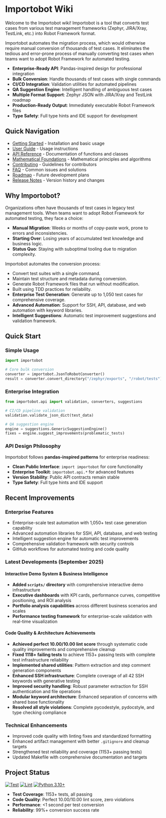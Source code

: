 # Importobot Wiki

Welcome to the Importobot wiki! Importobot is a tool that converts test cases from various test management frameworks (Zephyr, JIRA/Xray, TestLink, etc.) into Robot Framework format.

Importobot automates the migration process, which would otherwise require manual conversion of thousands of test cases. It eliminates the tedious and error-prone process of manually converting test cases when teams want to adopt Robot Framework for automated testing.

- **Enterprise-Ready API**: Pandas-inspired design for professional integration
- **Bulk Conversion**: Handle thousands of test cases with single commands
- **CI/CD Integration**: Validation utilities for automated pipelines
- **QA Suggestion Engine**: Intelligent handling of ambiguous test cases
- **Multiple Format Support**: Zephyr JSON with JIRA/Xray and TestLink roadmap
- **Production-Ready Output**: Immediately executable Robot Framework files
- **Type Safety**: Full type hints and IDE support for development

## Quick Navigation

- [Getting Started](Getting-Started) - Installation and basic usage
- [User Guide](User-Guide) - Usage instructions
- [API Reference](API-Reference) - Documentation of functions and classes
- [Mathematical Foundations](Mathematical-Foundations) - Mathematical principles and algorithms
- [Contributing](Contributing) - Guidelines for contributors
- [FAQ](FAQ) - Common issues and solutions
- [Roadmap](Roadmap) - Future development plans
- [Release Notes](Release-Notes) - Version history and changes

## Why Importobot?

Organizations often have thousands of test cases in legacy test management tools. When teams want to adopt Robot Framework for automated testing, they face a choice:
- **Manual Migration**: Weeks or months of copy-paste work, prone to errors and inconsistencies.
- **Starting Over**: Losing years of accumulated test knowledge and business logic.
- **Status Quo**: Staying with suboptimal tooling due to migration complexity.

Importobot automates the conversion process:
- Convert test suites with a single command.
- Maintain test structure and metadata during conversion.
- Generate Robot Framework files that run without modification.
- Built using TDD practices for reliability.
- **Enterprise Test Generation**: Generate up to 1,050 test cases for comprehensive coverage.
- **Advanced Automation**: Support for SSH, API, database, and web automation with keyword libraries.
- **Intelligent Suggestions**: Automatic test improvement suggestions and validation framework.

## Quick Start

### Simple Usage
```python
import importobot

# Core bulk conversion
converter = importobot.JsonToRobotConverter()
result = converter.convert_directory("/zephyr/exports", "/robot/tests")
```

### Enterprise Integration
```python
from importobot.api import validation, converters, suggestions

# CI/CD pipeline validation
validation.validate_json_dict(test_data)

# QA suggestion engine
engine = suggestions.GenericSuggestionEngine()
fixes = engine.suggest_improvements(problematic_tests)
```

### API Design Philosophy

Importobot follows **pandas-inspired patterns** for enterprise readiness:
- **Clean Public Interface**: `import importobot` for core functionality
- **Enterprise Toolkit**: `importobot.api.*` for advanced features
- **Version Stability**: Public API contracts remain stable
- **Type Safety**: Full type hints and IDE support

## Recent Improvements

### Enterprise Features
- Enterprise-scale test automation with 1,050+ test case generation capability
- Advanced automation libraries for SSH, API, database, and web testing
- Intelligent suggestion engine for automatic test improvements
- Comprehensive validation framework with security controls
- GitHub workflows for automated testing and code quality

### Latest Developments (September 2025)

#### Interactive Demo System & Business Intelligence
- **Added `scripts/` directory** with comprehensive interactive demo infrastructure
- **Executive dashboards** with KPI cards, performance curves, competitive positioning, and ROI analysis
- **Portfolio analysis capabilities** across different business scenarios and scales
- **Performance testing framework** for enterprise-scale validation with real-time visualization

#### Code Quality & Architecture Achievements
- **Achieved perfect 10.00/10.00 lint score** through systematic code quality improvements and comprehensive cleanup
- **Fixed 1118+ failing tests** to achieve 1153+ passing tests with complete test infrastructure reliability
- **Implemented shared utilities**: Pattern extraction and step comment generation components
- **Enhanced SSH infrastructure**: Complete coverage of all 42 SSH keywords with generative testing
- **Improved security handling**: Robust parameter extraction for SSH authentication and file operations
- **Modular keyword architecture**: Enhanced separation of concerns with shared base functionality
- **Resolved all style violations**: Complete pycodestyle, pydocstyle, and type checking compliance

### Technical Enhancements
- Improved code quality with linting fixes and standardized formatting
- Enhanced artifact management with better `.gitignore` and cleanup targets
- Strengthened test reliability and coverage (1153+ passing tests)
- Updated Makefile with comprehensive documentation and targets

## Project Status

[![Test](https://github.com/athola/importobot/actions/workflows/test.yml/badge.svg)](https://github.com/athola/importobot/actions/workflows/test.yml)
[![Lint](https://github.com/athola/importobot/actions/workflows/lint.yml/badge.svg)](https://github.com/athola/importobot/actions/workflows/lint.yml)
[![Python 3.10+](https://img.shields.io/badge/python-3.10+-blue.svg)](https://www.python.org/downloads/)

- **Test Coverage**: 1153+ tests, all passing
- **Code Quality**: Perfect 10.00/10.00 lint score, zero violations
- **Performance**: <1 second per test conversion
- **Reliability**: 99%+ conversion success rate
